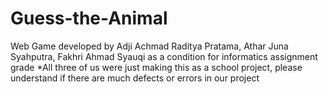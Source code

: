 # Guess-the-Animal
Web Game developed by Adji Achmad Raditya Pratama, Athar Juna Syahputra, Fakhri Ahmad Syauqi as a condition for informatics assignment grade
*All three of us were just making this as a school project, please understand if there are much defects or errors in our project

